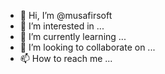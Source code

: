 - 👋 Hi, I’m @musafirsoft
- 👀 I’m interested in ...
- 🌱 I’m currently learning ...
- 💞️ I’m looking to collaborate on ...
- 📫 How to reach me ...

<!---
musafirsoft/musafirsoft is a ✨ special ✨ repository because its `README.md` (this file) appears on your GitHub profile.
You can click the Preview link to take a look at your changes.
--->
